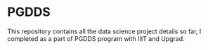 # PGDDS
This repository contains all the data science project details so far, I completed as a part of PGDDS program with IIIT and Upgrad.
